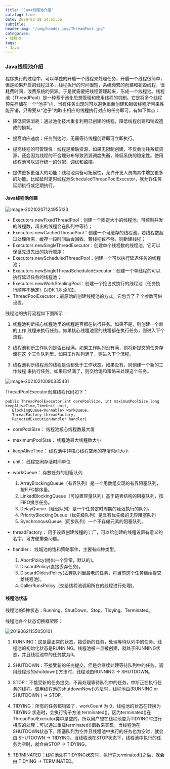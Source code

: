 ```yaml
---
title: 'Java线程池介绍'
catalog: true
date: 2020-02-28 14:51:56
subtitle:
header-img: "/img/header_img/ThreadPool.jpg"
categories:
- 线程池
tags:
- Java
---
```


### Java线程池介绍

程序执行的过程中，可以单独的开启一个线程来处理任务，开启一个线程很简单，但是如果开启的线程过多，线程执行的时间很短，系统频繁的创建和销毁线程，很耗费时间，浪费系统的资源。于是就需要把线程管理起来，形成一个线程池。线程池（ThreadPool）是一种基于池化思想管理和使用线程的机制。它是将多个线程预先存储在一个“池子”内，当有任务出现时可以避免重新创建和销毁线程所带来性能开销，只需要从“池子”内取出相应的线程执行对应的任务即可。有如下优点：

* 降低资源消耗：通过池化技术重复利用已创建的线程，降低线程创建和销毁造成的损耗。

* 提高响应速度：任务到达时，无需等待线程创建即可立即执行。

* 提高线程的可管理性：线程是稀缺资源，如果无限制创建，不仅会消耗系统资源，还会因为线程的不合理分布导致资源调度失衡，降低系统的稳定性。使用线程池可以进行统一的分配、调优和监控。

* 提供更多更强大的功能：线程池具备可拓展性，允许开发人员向其中增加更多的功能。比如延时定时线程池ScheduledThreadPoolExecutor，就允许任务延期执行或定期执行。

#### Java线程池创建

![image-20210207124955123](http://image.wangxiaohuan.com/blog/image/image-20210207124955123.png)

- Executors.newFixedThreadPool：创建一个固定大小的线程池，可控制并发的线程数，超出的线程会在队列中等待；
- Executors.newCachedThreadPool：创建一个可缓存的线程池，若线程数超过处理所需，缓存一段时间后会回收，若线程数不够，则新建线程；
- Executors.newSingleThreadExecutor：创建单个线程数的线程池，它可以保证先进先出的执行顺序；
- Executors.newScheduledThreadPool：创建一个可以执行延迟任务的线程池；
- Executors.newSingleThreadScheduledExecutor：创建一个单线程的可以执行延迟任务的线程池；
- Executors.newWorkStealingPool：创建一个抢占式执行的线程池（任务执行顺序不确定）【JDK 1.8 添加】。
- ThreadPoolExecutor：最原始的创建线程池的方式，它包含了 7 个参数可供设置。

线程池的执行流程如下图所示：



1. 线程池判断核心线程池里的线程是否都在执行任务。如果不是，则创建一个新的工作 线程来执行任务。如果核心线程池里的线程都在执行任务，则进入下个流程。

2. 线程池判断工作队列是否已经满。如果工作队列没有满，则将新提交的任务存储在这 个工作队列里。如果工作队列满了，则进入下个流程。

3. 线程池判断线程池的线程是否都处于工作状态。如果没有，则创建一个新的工作线程 来执行任务。如果已经满了，则交给饱和策略来处理这个任务。

![image-20210210090335431](http://image.wangxiaohuan.com/blog/image/image-20210210090335431.png)

ThreadPoolExecutor创建线程代码如下：

```
public ThreadPoolExecutor(int corePoolSize, int maximumPoolSize,long keepAliveTime,TimeUnit unit,
   BlockingQueue<Runnable> workQueue,
   ThreadFactory threadFactory,
   RejectedExecutionHandler handler) 
```

* corePoolSize： 线程池核心线程数最大值

* maximumPoolSize： 线程池最大线程数大小

* keepAliveTime： 线程池中非核心线程空闲的存活时间大小

* unit： 线程空闲存活时间单位

* workQueue： 存放任务的阻塞队列

    1. ArrayBlockingQueue（有界队列）是一个用数组实现的有界阻塞队列，按FIFO排序量。
    2. LinkedBlockingQueue（可设置容量队列）基于链表结构的阻塞队列，按FIFO排序任务。
    3. DelayQueue（延迟队列）是一个任务定时周期的延迟执行的队列。
    4. PriorityBlockingQueue（优先级队列）是具有优先级的无界阻塞队列
    5. SynchronousQueue（同步队列）一个不存储元素的阻塞队列。


* threadFactory： 用于设置创建线程的工厂，可以给创建的线程设置有意义的名字，可方便排查问题。

* handler： 线城池的饱和策略事件，主要有四种类型。

    1. AbortPolicy(抛出一个异常，默认的)。
    2. DiscardPolicy(直接丢弃任务)。
    3. DiscardOldestPolicy(丢弃队列里最老的任务，将当前这个任务继续提交给线程池)。
    4. CallerRunsPolicy（交给线程池调用所在的线程进行处理)。

#### 线程池状态

线程池的5种状态：Running、ShutDown、Stop、Tidying、Terminated。

线程池各个状态切换框架图：

![20190621155050101](http://image.wangxiaohuan.com/blog/image/20190621155050101.jpg)


1. RUNNING：这是最正常的状态，接受新的任务，处理等待队列中的任务。线程池的初始化状态是RUNNING。线程池被一旦被创建，就处于RUNNING状态，并且线程池中的任务数为0。

2. SHUTDOWN：不接受新的任务提交，但是会继续处理等待队列中的任务。调用线程池的shutdown()方法时，线程池由RUNNING -> SHUTDOWN。

3. STOP：不接受新的任务提交，不再处理等待队列中的任务，中断正在执行任务的线程。调用线程池的shutdownNow()方法时，线程池由(RUNNING or SHUTDOWN ) -> STOP。

4. TIDYING：所有的任务都销毁了，workCount 为 0，线程池的状态在转换为 TIDYING 状态时，会执行钩子方法 terminated()。因为terminated()在ThreadPoolExecutor类中是空的，所以用户想在线程池变为TIDYING时进行相应的处理；可以通过重载terminated()函数来实现。当线程池在SHUTDOWN状态下，阻塞队列为空并且线程池中执行的任务也为空时，就会由 SHUTDOWN -> TIDYING。当线程池在STOP状态下，线程池中执行的任务为空时，就会由STOP -> TIDYING。

5. TERMINATED：线程池处在TIDYING状态时，执行完terminated()之后，就会由 TIDYING -> TERMINATED。
